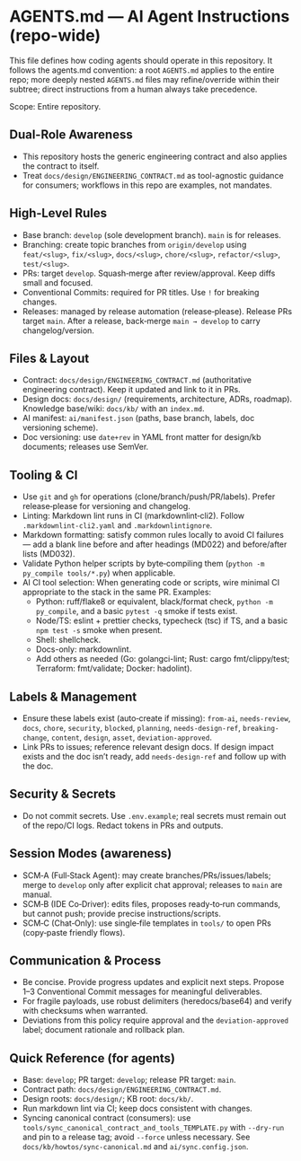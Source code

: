 # AGENTS.md — AI Agent Instructions (repo-wide)

This file defines how coding agents should operate in this repository. It follows the agents.md convention: a root `AGENTS.md` applies to the entire repo; more deeply nested `AGENTS.md` files may refine/override within their subtree; direct instructions from a human always take precedence.

Scope: Entire repository.

## Dual-Role Awareness

- This repository hosts the generic engineering contract and also applies the contract to itself.
- Treat `docs/design/ENGINEERING_CONTRACT.md` as tool-agnostic guidance for consumers; workflows in this repo are examples, not mandates.

## High‑Level Rules

- Base branch: `develop` (sole development branch). `main` is for releases.
- Branching: create topic branches from `origin/develop` using `feat/<slug>`, `fix/<slug>`, `docs/<slug>`, `chore/<slug>`, `refactor/<slug>`, `test/<slug>`.
- PRs: target `develop`. Squash‑merge after review/approval. Keep diffs small and focused.
- Conventional Commits: required for PR titles. Use `!` for breaking changes.
- Releases: managed by release automation (release‑please). Release PRs target `main`. After a release, back‑merge `main → develop` to carry changelog/version.

## Files & Layout

- Contract: `docs/design/ENGINEERING_CONTRACT.md` (authoritative engineering contract). Keep it updated and link to it in PRs.
- Design docs: `docs/design/` (requirements, architecture, ADRs, roadmap). Knowledge base/wiki: `docs/kb/` with an `index.md`.
- AI manifest: `ai/manifest.json` (paths, base branch, labels, doc versioning scheme).
- Doc versioning: use `date+rev` in YAML front matter for design/kb documents; releases use SemVer.

## Tooling & CI

- Use `git` and `gh` for operations (clone/branch/push/PR/labels). Prefer release‑please for versioning and changelog.
- Linting: Markdown lint runs in CI (markdownlint‑cli2). Follow `.markdownlint-cli2.yaml` and `.markdownlintignore`.
- Markdown formatting: satisfy common rules locally to avoid CI failures — add a blank line before and after headings (MD022) and before/after lists (MD032).
- Validate Python helper scripts by byte‑compiling them (`python -m py_compile tools/*.py`) when applicable.
- AI CI tool selection: When generating code or scripts, wire minimal CI appropriate to the stack in the same PR. Examples:
  - Python: ruff/flake8 or equivalent, black/format check, `python -m py_compile`, and a basic `pytest -q` smoke if tests exist.
  - Node/TS: eslint + prettier checks, typecheck (tsc) if TS, and a basic `npm test -s` smoke when present.
  - Shell: shellcheck.
  - Docs-only: markdownlint.
  - Add others as needed (Go: golangci-lint; Rust: cargo fmt/clippy/test; Terraform: fmt/validate; Docker: hadolint).

## Labels & Management

- Ensure these labels exist (auto‑create if missing): `from-ai`, `needs-review`, `docs`, `chore`, `security`, `blocked`, `planning`, `needs-design-ref`, `breaking-change`, `content`, `design`, `asset`, `deviation-approved`.
- Link PRs to issues; reference relevant design docs. If design impact exists and the doc isn’t ready, add `needs-design-ref` and follow up with the doc.

## Security & Secrets

- Do not commit secrets. Use `.env.example`; real secrets must remain out of the repo/CI logs. Redact tokens in PRs and outputs.

## Session Modes (awareness)

- SCM‑A (Full‑Stack Agent): may create branches/PRs/issues/labels; merge to `develop` only after explicit chat approval; releases to `main` are manual.
- SCM‑B (IDE Co‑Driver): edits files, proposes ready‑to‑run commands, but cannot push; provide precise instructions/scripts.
- SCM‑C (Chat‑Only): use single‑file templates in `tools/` to open PRs (copy‑paste friendly flows).

## Communication & Process

- Be concise. Provide progress updates and explicit next steps. Propose 1–3 Conventional Commit messages for meaningful deliverables.
- For fragile payloads, use robust delimiters (heredocs/base64) and verify with checksums when warranted.
- Deviations from this policy require approval and the `deviation-approved` label; document rationale and rollback plan.

## Quick Reference (for agents)

- Base: `develop`; PR target: `develop`; release PR target: `main`.
- Contract path: `docs/design/ENGINEERING_CONTRACT.md`.
- Design roots: `docs/design/`; KB root: `docs/kb/`.
- Run markdown lint via CI; keep docs consistent with changes.
- Syncing canonical contract (consumers): use `tools/sync_canonical_contract_and_tools_TEMPLATE.py` with `--dry-run` and pin to a release tag; avoid `--force` unless necessary. See `docs/kb/howtos/sync-canonical.md` and `ai/sync.config.json`.
